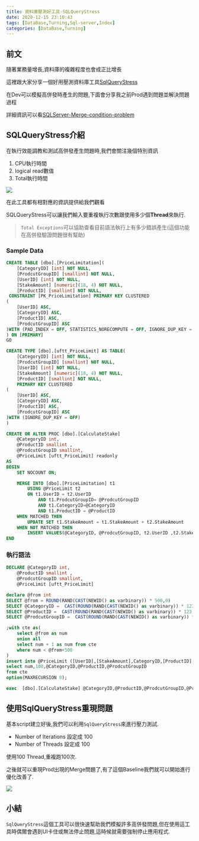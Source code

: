 ```yaml
---
title: 資料庫壓測好工具-SQLQueryStress
date: 2020-12-15 23:10:43
tags: [DataBase,Turning,Sql-server,Index]
categories: [DataBase,Turning]
---
```


## 前文

隨著業務量增長,資料庫的複雜程度也會成正比增長

這裡跟大家分享一個好用壓測資料庫工具[SqlQueryStress](https://github.com/ErikEJ/SqlQueryStress/)

在Dev可以模擬高併發時產生的問題,下面會分享我之前Prod遇到問題並解決問題過程

詳細資訊可以看[SQLServer-Merge-condition-problem](https://isdaniel.github.io/SQLServer-Merge-condition-problem/)

## SQLQueryStress介紹

在執行效能調教和測試高併發產生問題時,我們會關注幾個特別資訊

1. CPU執行時間
2. logical read數值
3. Total執行時間

![](https://i.imgur.com/GXpaQti.png)

在此工具都有相對應的資訊提供給我們觀看

SQLQueryStress可以讓我們輸入要重複執行次數跟使用多少個**Thread**來執行.

> `Total Exceptions`可以協助查看目前語法執行上有多少錯誤產生(這個功能在高併發驗證問題很有幫助)

### Sample Data

```sql
CREATE TABLE [dbo].[PriceLimitation](
	[CategoryID] [int] NOT NULL,
	[ProdcutGroupID] [smallint] NOT NULL,
	[UserID] [int] NOT NULL,
	[StakeAmount] [numeric](18, 4) NOT NULL,
	[ProductID] [smallint] NOT NULL,
 CONSTRAINT [PK_PriceLimitation] PRIMARY KEY CLUSTERED 
(
    [UserID] ASC,
	[CategoryID] ASC,
	[ProductID] ASC,
	[ProdcutGroupID] ASC
)WITH (PAD_INDEX = OFF, STATISTICS_NORECOMPUTE = OFF, IGNORE_DUP_KEY = OFF, ALLOW_ROW_LOCKS = ON, ALLOW_PAGE_LOCKS = ON) ON [PRIMARY]
) ON [PRIMARY]
GO

CREATE TYPE [dbo].[uftt_PriceLimit] AS TABLE(
	[CategoryID] [int] NOT NULL,
	[ProdcutGroupID] [smallint] NOT NULL,
	[UserID] [int] NOT NULL,
	[StakeAmount] [numeric](18, 4) NOT NULL,
	[ProductID] [smallint] NOT NULL,
	PRIMARY KEY CLUSTERED 
(
	[UserID] ASC,
	[CategoryID] ASC,
	[ProductID] ASC,
	[ProdcutGroupID] ASC
)WITH (IGNORE_DUP_KEY = OFF)
)
```

```sql
CREATE OR ALTER PROC [dbo].[CalculateStake]
	@CategoryID int,
	@ProductID smallint ,
	@ProdcutGroupID smallint,
	@PriceLimit [uftt_PriceLimit] readonly
AS
BEGIN
	SET NOCOUNT ON;

	MERGE INTO [dbo].[PriceLimitation] t1
		USING @PriceLimit t2
		ON t1.UserID = t2.UserID 
            AND t1.ProdcutGroupID= @ProdcutGroupID
            AND t1.CategoryID=@CategoryID 
            AND t1.ProductID = @ProductID
	WHEN MATCHED THEN
		UPDATE SET t1.StakeAmount = t1.StakeAmount + t2.StakeAmount
	WHEN NOT MATCHED THEN
		INSERT VALUES(@CategoryID, @ProdcutGroupID, t2.UserID ,t2.StakeAmount, @ProductID);
END
```

### 執行語法

```sql
DECLARE @CategoryID int,
	@ProductID smallint ,
	@ProdcutGroupID smallint,  
    @PriceLimit [uftt_PriceLimit] 

declare @from int
SELECT @from = ROUND(RAND(CAST(NEWID() as varbinary)) * 500,0)
SELECT @CategoryID =  CAST(ROUND(RAND(CAST(NEWID() as varbinary)) * 123,0) as int) % 4 +1
SELECT @ProductID =  CAST(ROUND(RAND(CAST(NEWID() as varbinary)) * 123,0) as int) % 5 +1
SELECT @ProdcutGroupID =  CAST(ROUND(RAND(CAST(NEWID() as varbinary)) * 731,0) as int) % 20 +1

;with cte as(
	select @from as num
	union all
	select num + 1 as num from cte 
	where num < @from+500
) 
insert into @PriceLimit ([UserID],[StakeAmount],CategoryID,[ProductID],[ProdcutGroupID])
select num,100,@CategoryID,@ProductID,@ProdcutGroupID
from cte
option(MAXRECURSION 0);

exec  [dbo].[CalculateStake] @CategoryID,@ProductID,@ProdcutGroupID,@PriceLimit
```

## 使用SqlQueryStress重現問題

基本script建立好後,我們可以利用`SqlQueryStress`來進行壓力測試.

* Number of Iterations 設定成 100
* Number of Threads 設定成 100

使用100 Thread,重複跑100次.

之後就可以重現Prod出現的Merge問題了,有了這個Baseline我們就可以開始進行優化改善了.

![](https://i.imgur.com/XWELYJy.png)

## 小結

`SqlQueryStress`這個工具可以很快速幫助我們模擬許多高併發問題,但在使用這工具時偶爾會遇到UI卡住或無法停止問題,這時候就需要強制停止應用程式.

